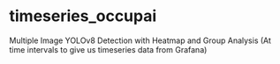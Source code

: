 # timeseries_occupai
Multiple Image YOLOv8 Detection with Heatmap and Group Analysis (At time intervals to give us timeseries data from Grafana)
